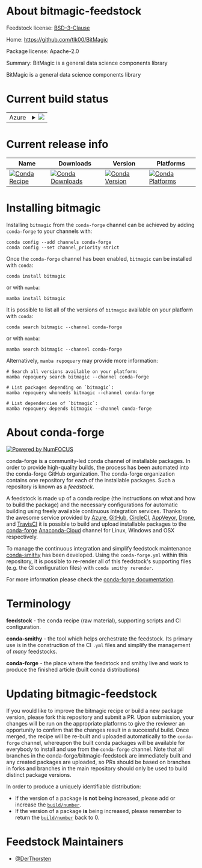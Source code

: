 About bitmagic-feedstock
========================

Feedstock license: [BSD-3-Clause](https://github.com/conda-forge/bitmagic-feedstock/blob/main/LICENSE.txt)

Home: https://github.com/tlk00/BitMagic

Package license: Apache-2.0

Summary: BitMagic is a general data science components library

BitMagic is a general data science components library

Current build status
====================


<table>
    
  <tr>
    <td>Azure</td>
    <td>
      <details>
        <summary>
          <a href="https://dev.azure.com/conda-forge/feedstock-builds/_build/latest?definitionId=19308&branchName=main">
            <img src="https://dev.azure.com/conda-forge/feedstock-builds/_apis/build/status/bitmagic-feedstock?branchName=main">
          </a>
        </summary>
        <table>
          <thead><tr><th>Variant</th><th>Status</th></tr></thead>
          <tbody><tr>
              <td>linux_64</td>
              <td>
                <a href="https://dev.azure.com/conda-forge/feedstock-builds/_build/latest?definitionId=19308&branchName=main">
                  <img src="https://dev.azure.com/conda-forge/feedstock-builds/_apis/build/status/bitmagic-feedstock?branchName=main&jobName=linux&configuration=linux%20linux_64_" alt="variant">
                </a>
              </td>
            </tr><tr>
              <td>osx_64</td>
              <td>
                <a href="https://dev.azure.com/conda-forge/feedstock-builds/_build/latest?definitionId=19308&branchName=main">
                  <img src="https://dev.azure.com/conda-forge/feedstock-builds/_apis/build/status/bitmagic-feedstock?branchName=main&jobName=osx&configuration=osx%20osx_64_" alt="variant">
                </a>
              </td>
            </tr><tr>
              <td>win_64</td>
              <td>
                <a href="https://dev.azure.com/conda-forge/feedstock-builds/_build/latest?definitionId=19308&branchName=main">
                  <img src="https://dev.azure.com/conda-forge/feedstock-builds/_apis/build/status/bitmagic-feedstock?branchName=main&jobName=win&configuration=win%20win_64_" alt="variant">
                </a>
              </td>
            </tr>
          </tbody>
        </table>
      </details>
    </td>
  </tr>
</table>

Current release info
====================

| Name | Downloads | Version | Platforms |
| --- | --- | --- | --- |
| [![Conda Recipe](https://img.shields.io/badge/recipe-bitmagic-green.svg)](https://anaconda.org/conda-forge/bitmagic) | [![Conda Downloads](https://img.shields.io/conda/dn/conda-forge/bitmagic.svg)](https://anaconda.org/conda-forge/bitmagic) | [![Conda Version](https://img.shields.io/conda/vn/conda-forge/bitmagic.svg)](https://anaconda.org/conda-forge/bitmagic) | [![Conda Platforms](https://img.shields.io/conda/pn/conda-forge/bitmagic.svg)](https://anaconda.org/conda-forge/bitmagic) |

Installing bitmagic
===================

Installing `bitmagic` from the `conda-forge` channel can be achieved by adding `conda-forge` to your channels with:

```
conda config --add channels conda-forge
conda config --set channel_priority strict
```

Once the `conda-forge` channel has been enabled, `bitmagic` can be installed with `conda`:

```
conda install bitmagic
```

or with `mamba`:

```
mamba install bitmagic
```

It is possible to list all of the versions of `bitmagic` available on your platform with `conda`:

```
conda search bitmagic --channel conda-forge
```

or with `mamba`:

```
mamba search bitmagic --channel conda-forge
```

Alternatively, `mamba repoquery` may provide more information:

```
# Search all versions available on your platform:
mamba repoquery search bitmagic --channel conda-forge

# List packages depending on `bitmagic`:
mamba repoquery whoneeds bitmagic --channel conda-forge

# List dependencies of `bitmagic`:
mamba repoquery depends bitmagic --channel conda-forge
```


About conda-forge
=================

[![Powered by
NumFOCUS](https://img.shields.io/badge/powered%20by-NumFOCUS-orange.svg?style=flat&colorA=E1523D&colorB=007D8A)](https://numfocus.org)

conda-forge is a community-led conda channel of installable packages.
In order to provide high-quality builds, the process has been automated into the
conda-forge GitHub organization. The conda-forge organization contains one repository
for each of the installable packages. Such a repository is known as a *feedstock*.

A feedstock is made up of a conda recipe (the instructions on what and how to build
the package) and the necessary configurations for automatic building using freely
available continuous integration services. Thanks to the awesome service provided by
[Azure](https://azure.microsoft.com/en-us/services/devops/), [GitHub](https://github.com/),
[CircleCI](https://circleci.com/), [AppVeyor](https://www.appveyor.com/),
[Drone](https://cloud.drone.io/welcome), and [TravisCI](https://travis-ci.com/)
it is possible to build and upload installable packages to the
[conda-forge](https://anaconda.org/conda-forge) [Anaconda-Cloud](https://anaconda.org/)
channel for Linux, Windows and OSX respectively.

To manage the continuous integration and simplify feedstock maintenance
[conda-smithy](https://github.com/conda-forge/conda-smithy) has been developed.
Using the ``conda-forge.yml`` within this repository, it is possible to re-render all of
this feedstock's supporting files (e.g. the CI configuration files) with ``conda smithy rerender``.

For more information please check the [conda-forge documentation](https://conda-forge.org/docs/).

Terminology
===========

**feedstock** - the conda recipe (raw material), supporting scripts and CI configuration.

**conda-smithy** - the tool which helps orchestrate the feedstock.
                   Its primary use is in the construction of the CI ``.yml`` files
                   and simplify the management of *many* feedstocks.

**conda-forge** - the place where the feedstock and smithy live and work to
                  produce the finished article (built conda distributions)


Updating bitmagic-feedstock
===========================

If you would like to improve the bitmagic recipe or build a new
package version, please fork this repository and submit a PR. Upon submission,
your changes will be run on the appropriate platforms to give the reviewer an
opportunity to confirm that the changes result in a successful build. Once
merged, the recipe will be re-built and uploaded automatically to the
`conda-forge` channel, whereupon the built conda packages will be available for
everybody to install and use from the `conda-forge` channel.
Note that all branches in the conda-forge/bitmagic-feedstock are
immediately built and any created packages are uploaded, so PRs should be based
on branches in forks and branches in the main repository should only be used to
build distinct package versions.

In order to produce a uniquely identifiable distribution:
 * If the version of a package **is not** being increased, please add or increase
   the [``build/number``](https://docs.conda.io/projects/conda-build/en/latest/resources/define-metadata.html#build-number-and-string).
 * If the version of a package **is** being increased, please remember to return
   the [``build/number``](https://docs.conda.io/projects/conda-build/en/latest/resources/define-metadata.html#build-number-and-string)
   back to 0.

Feedstock Maintainers
=====================

* [@DerThorsten](https://github.com/DerThorsten/)

